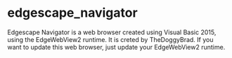 # edgescape_navigator
Edgescape Navigator is a web browser created using Visual Basic 2015, using the EdgeWebView2 runtime. It is creted by TheDoggyBrad. If you want to update this web browser, just update your EdgeWebView2 runtime.
